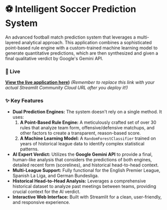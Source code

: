 # ⚽ Intelligent Soccer Prediction System

An advanced football match prediction system that leverages a multi-layered analytical approach. This application combines a sophisticated point-based rule engine with a custom-trained machine learning model to generate quantitative predictions, which are then synthesized and given a final qualitative verdict by Google's Gemini API.


### 🚀 Live

**[View the live application here](https://intelligent-soccer-prediction-system.streamlit.app/))** 
*(Remember to replace this link with your actual Streamlit Community Cloud URL after you deploy it!)*


### ✨ Key Features

*   **Dual Prediction Engines:** The system doesn't rely on a single method. It uses:
    1.  **A Point-Based Rule Engine:** A meticulously crafted set of over 30 rules that analyze team form, offensive/defensive matchups, and other factors to create a transparent, reason-based score.
    2.  **A Machine Learning Model:** A `RandomForestClassifier` trained on years of historical league data to identify complex statistical patterns.
*   **AI Expert Verdict:** Utilizes the **Google Gemini API** to provide a final, human-like analysis that considers the predictions of both engines, detailed recent form (scorelines), and historical head-to-head context.
*   **Multi-League Support:** Fully functional for the English Premier League, Spanish La Liga, and German Bundesliga.
*   **Historical Head-to-Head Analysis:** Leverages a comprehensive historical dataset to analyze past meetings between teams, providing crucial context for the AI verdict.
*   **Interactive Web Interface:** Built with Streamlit for a clean, user-friendly, and responsive experience.
